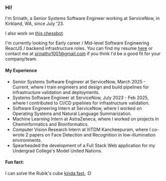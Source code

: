 ### Hi!

I'm Srinath, a Senior Systems Software Engineer working at ServiceNow, in Kirkland, WA, since July '23. 

I also work on [this chessbot](https://github.com/srinathvrao/instant-chess).

I'm currently looking for Early career / Mid-level Software Engineering ReactJS / backend infrastructure roles. You can find my resume [here](https://drive.google.com/file/d/1Q7To1z4lokgcmFgVYsGUnQQo9tdGA7wq/view?usp=sharing) or contact me at [srinathv1001@gmail.com](mailto:srinathv1001@gmail.com) if you think I'd be a good fit for your company/team.

#### My Experience 

- Senior Systems Software Engineer at ServiceNow, March 2025 - Current, where I train engineers and design and build pipelines for infrastructure validation and deployments.
- Systems Software Engineer at ServiceNow, July 2023 - Feb 2025, where I contributed to CI/CD pipelines for infrastructure validation.
- Software Engineering Intern at ServiceNow, where I worked on Operating Systems and Natural Language Summarization.
- Machine Learning Intern at AstraZeneca, where I worked on projects in Cheminformatics and Bioinformatics.
- Computer Vision Research Intern at IIITDM Kancheepuram, where I co-wrote 2 papers on Face Detection and Recognition in low-illumination environments. 
- Spearheaded the development of a Full Stack Web application for my Undergrad College's Model United Nations.

#### Fun fact: 

I can solve the Rubik's cube [kinda fast.](https://www.worldcubeassociation.org/persons/2015SRIN10) :D

<!--
**srinathvrao/srinathvrao** is a ✨ _special_ ✨ repository because its `README.md` (this file) appears on your GitHub profile.

Here are some ideas to get you started:

- 🔭 I’m currently working on ...
- 🌱 I’m currently learning ...
- 👯 I’m looking to collaborate on ...
- 🤔 I’m looking for help with ...
- 💬 Ask me about ...
- 📫 How to reach me: ...
- 😄 Pronouns: ...
- ⚡ Fun fact: ...
-->
